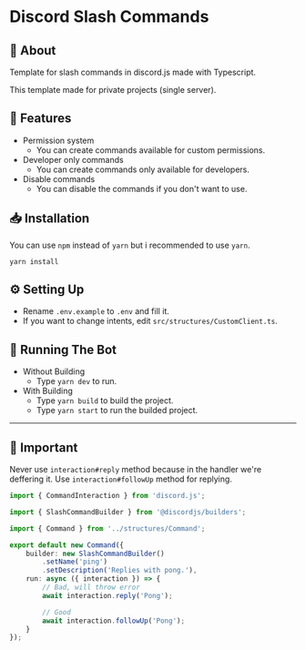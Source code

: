 # Discord Slash Commands

## 🌟 About

Template for slash commands in discord.js made with Typescript.

This template made for private projects (single server).

## 📜 Features

-   Permission system
    -   You can create commands available for custom permissions.
-   Developer only commands
    -   You can create commands only available for developers.
-   Disable commands
    -   You can disable the commands if you don't want to use.

## 📥 Installation

You can use `npm` instead of `yarn` but i recommended to use `yarn`.

```
yarn install
```

## ⚙️ Setting Up

-   Rename `.env.example` to `.env` and fill it.
-   If you want to change intents, edit `src/structures/CustomClient.ts`.

## 🤖 Running The Bot

-   Without Building
    -   Type `yarn dev` to run.
-   With Building
    -   Type `yarn build` to build the project.
    -   Type `yarn start` to run the builded project.

---

## 📌 Important

Never use `interaction#reply` method because in the handler we're deffering it. Use `interaction#followUp` method for replying.

```ts
import { CommandInteraction } from 'discord.js';

import { SlashCommandBuilder } from '@discordjs/builders';

import { Command } from '../structures/Command';

export default new Command({
    builder: new SlashCommandBuilder()
        .setName('ping')
        .setDescription('Replies with pong.'),
    run: async ({ interaction }) => {
        // Bad, will throw error
        await interaction.reply('Pong');

        // Good
        await interaction.followUp('Pong');
    }
});
```
